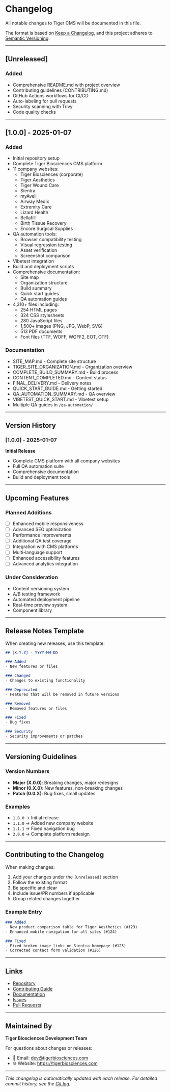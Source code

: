 # Changelog

All notable changes to Tiger CMS will be documented in this file.

The format is based on [Keep a Changelog](https://keepachangelog.com/en/1.0.0/),
and this project adheres to [Semantic Versioning](https://semver.org/spec/v2.0.0.html).

---

## [Unreleased]

### Added
- Comprehensive README.md with project overview
- Contributing guidelines (CONTRIBUTING.md)
- GitHub Actions workflows for CI/CD
- Auto-labeling for pull requests
- Security scanning with Trivy
- Code quality checks

---

## [1.0.0] - 2025-01-07

### Added
- Initial repository setup
- Complete Tiger Biosciences CMS platform
- 11 company websites:
  - Tiger Biosciences (corporate)
  - Tiger Aesthetics
  - Tiger Wound Care
  - Sientra
  - myAveli
  - Airway Medix
  - Extremity Care
  - Lizard Health
  - Bellafill
  - Birth Tissue Recovery
  - Encore Surgical Supplies
- QA automation tools:
  - Browser compatibility testing
  - Visual regression testing
  - Asset verification
  - Screenshot comparison
- Vibetest integration
- Build and deployment scripts
- Comprehensive documentation:
  - Site map
  - Organization structure
  - Build summary
  - Quick start guides
  - QA automation guides
- 4,310+ files including:
  - 254 HTML pages
  - 324 CSS stylesheets
  - 280 JavaScript files
  - 1,500+ images (PNG, JPG, WebP, SVG)
  - 513 PDF documents
  - Font files (TTF, WOFF, WOFF2, EOT, OTF)

### Documentation
- SITE_MAP.md - Complete site structure
- TIGER_SITE_ORGANIZATION.md - Organization overview
- COMPLETE_BUILD_SUMMARY.md - Build process
- CONTENT_COMPLETED.md - Content status
- FINAL_DELIVERY.md - Delivery notes
- QUICK_START_GUIDE.md - Getting started
- QA_AUTOMATION_SUMMARY.md - QA overview
- VIBETEST_QUICK_START.md - Vibetest setup
- Multiple QA guides in `/qa-automation/`

---

## Version History

### [1.0.0] - 2025-01-07
**Initial Release**
- Complete CMS platform with all company websites
- Full QA automation suite
- Comprehensive documentation
- Build and deployment tools

---

## Upcoming Features

### Planned Additions
- [ ] Enhanced mobile responsiveness
- [ ] Advanced SEO optimization
- [ ] Performance improvements
- [ ] Additional QA test coverage
- [ ] Integration with CMS platforms
- [ ] Multi-language support
- [ ] Enhanced accessibility features
- [ ] Advanced analytics integration

### Under Consideration
- Content versioning system
- A/B testing framework
- Automated deployment pipeline
- Real-time preview system
- Component library

---

## Release Notes Template

When creating new releases, use this template:

```markdown
## [X.Y.Z] - YYYY-MM-DD

### Added
- New features or files

### Changed
- Changes to existing functionality

### Deprecated
- Features that will be removed in future versions

### Removed
- Removed features or files

### Fixed
- Bug fixes

### Security
- Security improvements or patches
```

---

## Versioning Guidelines

### Version Numbers

- **Major (X.0.0)**: Breaking changes, major redesigns
- **Minor (0.X.0)**: New features, non-breaking changes
- **Patch (0.0.X)**: Bug fixes, small updates

### Examples

- `1.0.0` → Initial release
- `1.1.0` → Added new company website
- `1.1.1` → Fixed navigation bug
- `2.0.0` → Complete platform redesign

---

## Contributing to the Changelog

When making changes:

1. Add your changes under the `[Unreleased]` section
2. Follow the existing format
3. Be specific and clear
4. Include issue/PR numbers if applicable
5. Group related changes together

### Example Entry

```markdown
### Added
- New product comparison table for Tiger Aesthetics (#123)
- Enhanced mobile navigation for all sites (#124)

### Fixed
- Fixed broken image links on Sientra homepage (#125)
- Corrected contact form validation (#126)
```

---

## Links

- [Repository](https://github.com/d999ss/Tiger)
- [Contributing Guide](CONTRIBUTING.md)
- [Documentation](README.md)
- [Issues](https://github.com/d999ss/Tiger/issues)
- [Pull Requests](https://github.com/d999ss/Tiger/pulls)

---

## Maintained By

**Tiger Biosciences Development Team**

For questions about changes or releases:
- 📧 Email: dev@tigerbiosciences.com
- 🌐 Website: https://tigerbiosciences.com

---

*This changelog is automatically updated with each release. For detailed commit history, see the [Git log](https://github.com/d999ss/Tiger/commits/main).*

